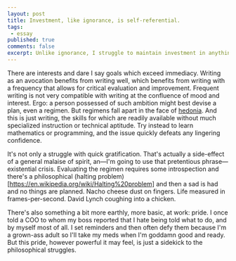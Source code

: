 ```yaml
---
layout: post
title: Investment, like ignorance, is self-referential.
tags:
 - essay
published: true
comments: false
excerpt: Unlike ignorance, I struggle to maintain investment in anything beyond near-term gratification. This isn't necessarily problematic; it's not an objective failure. But it's a challenge.
---
```

<!-- Investment, like ignorance, is self-referential. Unlike ignorance, I struggle to maintain investment in anything beyond near-term gratification. This isn't necessarily problematic; it's not an objective failure. But it's a challenge. -->

There are interests and dare I say goals which exceed immediacy. Writing as an avocation benefits from writing well, which benefits from writing with a frequency that allows for critical evaluation and improvement. Frequent writing is not very compatible with writing at the confluence of mood and interest. Ergo: a person possessed of such ambition might best devise a plan, even a regimen. But regimens fall apart in the face of [hedonia](http://wintonbates.blogspot.com/2013/10/should-we-choose-eudaimonia-over-hedonia.html?m=1). And this is just writing, the skills for which are readily available without much specialized instruction or technical aptitude. Try instead to learn mathematics or programming, and the issue quickly defeats any lingering confidence.

It's not only a struggle with quick gratification. That's actually a side-effect of a general malaise of spirit, an&mdash;I'm going to use that pretentious phrase&mdash;existential crisis. Evaluating the regimen requires some introspection and there's a philosophical (halting problem)[https://en.wikipedia.org/wiki/Halting%20problem] and then a sad is had and no things are planned. Nacho cheese dust on fingers. Life measured in frames-per-second. David Lynch coughing into a chicken.

There's also something a bit more earthly, more basic, at work: pride. I once told a COO to whom my boss reported that I hate being told what to do, and by myself most of all. I set reminders and then often defy them because I'm a grown-ass adult so I'll take my meds when I'm goddamn good and ready. But this pride, however powerful it may feel, is just a sidekick to the philosophical struggles.
